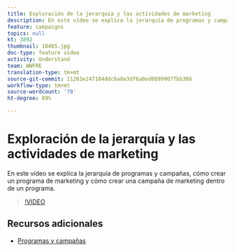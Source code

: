 ```yaml
---
title: Exploración de la jerarquía y las actividades de marketing
description: En este vídeo se explica la jerarquía de programas y campañas en Adobe Campaign Standard (ACS), cómo crear un programa de marketing y cómo crear una campaña de marketing dentro de un programa.
feature: campaigns
topics: null
kt: 3892
thumbnail: 18465.jpg
doc-type: feature video
activity: Understand
team: WWFRE
translation-type: tm+mt
source-git-commit: 11263e247184ddc6a8e3df6a8ed0899907fbb366
workflow-type: tm+mt
source-wordcount: '78'
ht-degree: 89%

---
```



# Exploración de la jerarquía y las actividades de marketing

En este vídeo se explica la jerarquía de programas y campañas, cómo crear un programa de marketing y cómo crear una campaña de marketing dentro de un programa.

>[!VIDEO](https://video.tv.adobe.com/v/18465?quality=12)

## Recursos adicionales

* [Programas y campañas](https://experienceleague.adobe.com/docs/campaign-standard/using/getting-started/marketing-plans/programs-and-campaigns.htm)
